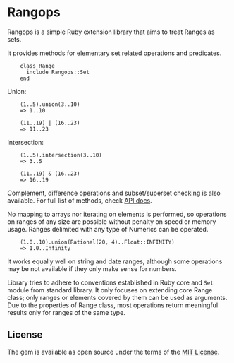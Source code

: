 # Rangops

Rangops is a simple Ruby extension library that aims to treat Ranges as sets.

It provides methods for elementary set related operations and predicates.

        class Range
          include Rangops::Set
        end

Union:

        (1..5).union(3..10)
        => 1..10

        (11..19) | (16..23)
        => 11..23

Intersection:

        (1..5).intersection(3..10)
        => 3..5

        (11..19) & (16..23)
        => 16..19


Complement, difference operations and subset/superset checking is also available.
For full list of methods, check [API docs](https://bartpiet.github.io/rangops/).

No mapping to arrays nor iterating on elements is performed, so operations
on ranges of any size are possible without penalty on speed or memory usage.
Ranges delimited with any type of Numerics can be operated.

        (1.0..10).union(Rational(20, 4)..Float::INFINITY)
        => 1.0..Infinity 

It works equally well on string and date ranges, although some operations may be
not available if they only make sense for numbers.

Library tries to adhere to conventions established in Ruby core and `Set` module
from standard library. It only focuses on extending core Range class; only ranges or
elements covered by them can be used as arguments. Due to the properties of Range class,
most operations return meaningful results only for ranges of the same type.


## License

The gem is available as open source under the terms of the [MIT License](https://opensource.org/licenses/MIT).
